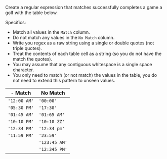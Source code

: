 Create a regular expression that matches successfully completes a game a golf with the table below.

Specifics:
 - Match all values in the `Match` column.
 - Do not match any values in the `No Match` column.
 - Write you regex as a raw string using a single or double quotes (not triple quotes).
 - Treat the contents of each table cell as a string (so you do not have the match the quotes).
 - You may assume that any contiguous whitespace is a single space character.
 - You only need to match (or not match) the values in the table, you do not need to extend this pattern to unseen values.


|- Match       | No Match      |
|--------------|---------------|
| `'12:00 AM'` | `'00:00'`     |
| `'05:30 PM'` | `'17:30'`     |
| `'01:45 AM'` | `'01:65 AM'`  |
| `'10:10 PM'` | `'10:10 ZZ'`  |
| `'12:34 PM'` | `'12:34 pm'`  |
| `'11:59 PM'` | `'23:59'`     |
|              | `'123:45 AM'` |
|              | `'12:345 PM'` |
